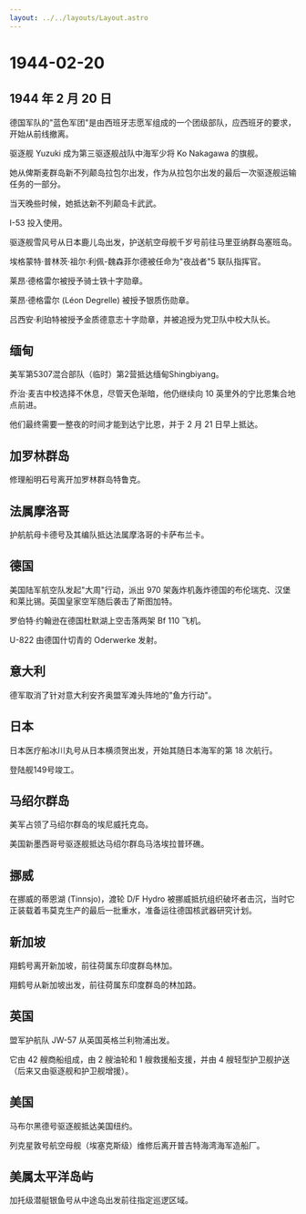 ```yaml
---
layout: ../../layouts/Layout.astro
---
```


# 1944-02-20

## 1944 年 2 月 20 日

德国军队的"蓝色军团"是由西班牙志愿军组成的一个团级部队，应西班牙的要求，开始从前线撤离。

驱逐舰 Yuzuki 成为第三驱逐舰战队中海军少将 Ko Nakagawa 的旗舰。

她从俾斯麦群岛新不列颠岛拉包尔出发，作为从拉包尔出发的最后一次驱逐舰运输任务的一部分。

当天晚些时候，她抵达新不列颠岛卡武武。

I-53 投入使用。

驱逐舰雪风号从日本鹿儿岛出发，护送航空母舰千岁号前往马里亚纳群岛塞班岛。

埃格蒙特·普林茨·祖尔·利佩-魏森菲尔德被任命为"夜战者"5 联队指挥官。

莱昂·德格雷尔被授予骑士铁十字勋章。

莱昂·德格雷尔 (Léon Degrelle) 被授予银质伤勋章。

吕西安·利珀特被授予金质德意志十字勋章，并被追授为党卫队中校大队长。

## 缅甸

美军第5307混合部队（临时）第2营抵达缅甸Shingbiyang。

乔治·麦吉中校选择不休息，尽管天色渐暗，他仍继续向 10
英里外的宁比恩集合地点前进。

他们最终需要一整夜的时间才能到达宁比恩，并于 2 月 21 日早上抵达。

## 加罗林群岛

修理船明石号离开加罗林群岛特鲁克。

## 法属摩洛哥

护航航母卡德号及其编队抵达法属摩洛哥的卡萨布兰卡。

## 德国

美国陆军航空队发起"大周"行动，派出 970
架轰炸机轰炸德国的布伦瑞克、汉堡和莱比锡。英国皇家空军随后袭击了斯图加特。

罗伯特·约翰逊在德国杜默湖上空击落两架 Bf 110 飞机。

U-822 由德国什切青的 Oderwerke 发射。

## 意大利

德军取消了针对意大利安齐奥盟军滩头阵地的"鱼方行动"。

## 日本

日本医疗船冰川丸号从日本横须贺出发，开始其随日本海军的第 18 次航行。

登陆舰149号竣工。

## 马绍尔群岛

美军占领了马绍尔群岛的埃尼威托克岛。

美国新墨西哥号驱逐舰抵达马绍尔群岛马洛埃拉普环礁。

## 挪威

在挪威的蒂恩湖 (Tinnsjo)，渡轮 D/F Hydro
被挪威抵抗组织破坏者击沉，当时它正装载着韦莫克生产的最后一批重水，准备运往德国核武器研究计划。

## 新加坡

翔鹤号离开新加坡，前往荷属东印度群岛林加。

翔鹤号从新加坡出发，前往荷属东印度群岛的林加路。

## 英国

盟军护航队 JW-57 从英国英格兰利物浦出发。

它由 42 艘商船组成，由 2 艘油轮和 1 艘救援船支援，并由 4
艘轻型护卫舰护送（后来又由驱逐舰和护卫舰增援）。

## 美国

马布尔黑德号驱逐舰抵达美国纽约。

列克星敦号航空母舰（埃塞克斯级）维修后离开普吉特海湾海军造船厂。

## 美属太平洋岛屿

加托级潜艇银鱼号从中途岛出发前往指定巡逻区域。